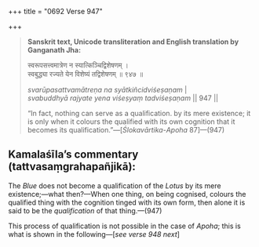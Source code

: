 +++
title = "0692 Verse 947"

+++
> **Sanskrit text, Unicode transliteration and English translation by Ganganath Jha:** 
>
> स्वरूपसत्त्वमात्रेण न स्यात्किञ्चिद्विशेषणम् ।  
> स्वबुद्ध्या रज्यते येन विशेष्यं तद्विशेषणम् ॥ ९४७ ॥ 
>
> *svarūpasattvamātreṇa na syātkiñcidviśeṣaṇam* \|  
> *svabuddhyā rajyate yena viśeṣyaṃ tadviśeṣaṇam* \|\| 947 \|\| 
>
> “In fact, nothing can serve as a qualification. by its mere existence; it is only when it colours the qualified with its own cognition that it becomes its qualification.”—[*Ślokavārtika*-*Apoha* 87]—(947)



## Kamalaśīla’s commentary (tattvasaṃgrahapañjikā):

The *Blue* does not become a qualification of the *Lotus* by its mere existence;—what then?—When one thing, on being cognised, colours the qualified thing with the cognition tinged with its own form, then alone it is said to be the *qualification* of that thing.—(947)

This process of qualification is not possible in the case of *Apoha*; this is what is shown in the following—[*see verse 948 next*]


